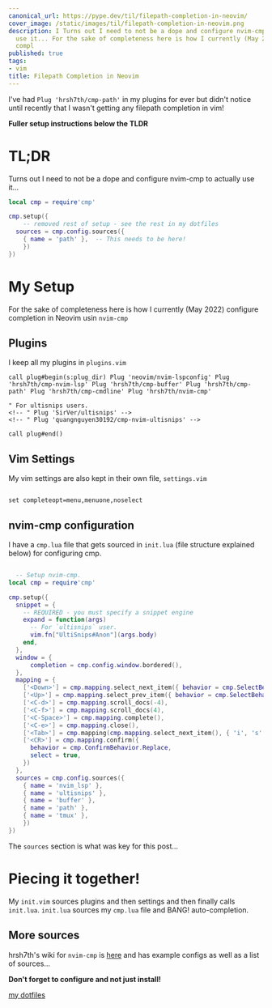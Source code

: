 ```yaml
---
canonical_url: https://pype.dev/til/filepath-completion-in-neovim/
cover_image: /static/images/til/filepath-completion-in-neovim.png
description: I Turns out I need to not be a dope and configure nvim-cmp to actually
  use it... For the sake of completeness here is how I currently (May 2022) configure
  compl
published: true
tags:
- vim
title: Filepath Completion in Neovim
---
```


I've had `Plug 'hrsh7th/cmp-path'` in my plugins for ever but didn't notice until recently that I wasn't getting any filepath completion in vim!

__Fuller setup instructions below the TLDR__

# TL;DR

Turns out I need to not be a dope and configure nvim-cmp to actually use it...


```lua
local cmp = require'cmp'

cmp.setup({
    -- removed rest of setup - see the rest in my dotfiles
  sources = cmp.config.sources({
    { name = 'path' },  -- This needs to be here!
    })
})
```

# My Setup

For the sake of completeness here is how I currently (May 2022) configure completion in Neovim usin `nvim-cmp`

## Plugins

I keep all my plugins in `plugins.vim`

```vim
call plug#begin(s:plug_dir) Plug 'neovim/nvim-lspconfig' Plug 'hrsh7th/cmp-nvim-lsp' Plug 'hrsh7th/cmp-buffer' Plug 'hrsh7th/cmp-path' Plug 'hrsh7th/cmp-cmdline' Plug 'hrsh7th/nvim-cmp'

" For ultisnips users.
<!-- " Plug 'SirVer/ultisnips' -->
<!-- " Plug 'quangnguyen30192/cmp-nvim-ultisnips' -->

call plug#end()

```

## Vim Settings

My vim settings are also kept in their own file, `settings.vim`

```vim

set completeopt=menu,menuone,noselect

```

## nvim-cmp configuration

I have a `cmp.lua` file that gets sourced in `init.lua` (file structure explained below) for configuring cmp.

```lua

  -- Setup nvim-cmp.
local cmp = require'cmp'

cmp.setup({
  snippet = {
    -- REQUIRED - you must specify a snippet engine
    expand = function(args)
      -- For `ultisnips` user.
      vim.fn["UltiSnips#Anon"](args.body)
    end,
  },
  window = {
      completion = cmp.config.window.bordered(),
  },
  mapping = {
    ['<Down>'] = cmp.mapping.select_next_item({ behavior = cmp.SelectBehavior.Select }),
    ['<Up>'] = cmp.mapping.select_prev_item({ behavior = cmp.SelectBehavior.Select }),
    ['<C-d>'] = cmp.mapping.scroll_docs(-4),
    ['<C-f>'] = cmp.mapping.scroll_docs(4),
    ['<C-Space>'] = cmp.mapping.complete(),
    ['<C-e>'] = cmp.mapping.close(),
    ['<Tab>'] = cmp.mapping(cmp.mapping.select_next_item(), { 'i', 's' }),
    ['<CR>'] = cmp.mapping.confirm({
      behavior = cmp.ConfirmBehavior.Replace,
      select = true,
    })
  },
  sources = cmp.config.sources({
    { name = 'nvim_lsp' },
    { name = 'ultisnips' },
    { name = 'buffer' },
    { name = 'path' },
    { name = 'tmux' },
    })
})

```


The `sources` section is what was key for this post...

# Piecing it together!

My `init.vim` sources plugins and then settings and then finally calls `init.lua`.
`init.lua` sources my `cmp.lua` file and BANG! auto-completion.

## More sources

hrsh7th's wiki for `nvim-cmp` is [here](https://github.com/hrsh7th/nvim-cmp/wiki/List-of-sources) and has example configs as well as a list of sources...

__Don't forget to configure and not just install!__

[my dotfiles](https://github.com/nicpayne713/dotfiles)